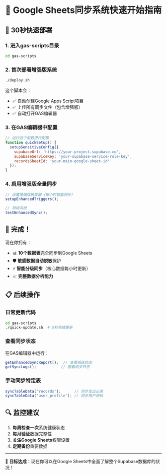 # 🚀 Google Sheets同步系统快速开始指南

## 🎯 30秒快速部署

### 1. 进入gas-scripts目录
```bash
cd gas-scripts
```

### 2. 首次部署增强版系统
```bash
./deploy.sh
```
这个脚本会：
- ✅ 自动创建Google Apps Script项目
- ✅ 上传所有同步文件（包含增强版）
- ✅ 自动打开GAS编辑器

### 3. 在GAS编辑器中配置
```javascript
// 运行这个函数进行配置
function quickSetup() {
  setupSensitiveConfig({
    supabaseUrl: 'https://your-project.supabase.co',
    supabaseServiceKey: 'your-supabase-service-role-key',
    recordsSheetId: 'your-main-google-sheet-id'
  });
}
```

### 4. 启用增强版全量同步
```javascript
// 设置增强版触发器（每小时智能同步）
setupEnhancedTriggers();

// 测试系统
testEnhancedSync();
```

## 🎉 完成！

现在你拥有：
- 📊 **10个数据表**完全同步到Google Sheets
- 🛡️ **敏感数据自动脱敏**保护
- ⚡ **智能分级同步**（核心数据每小时更新）
- 📈 **完整数据分析能力**

## 📋 后续操作

### 日常更新代码
```bash
cd gas-scripts
./quick-update.sh  # 5秒完成更新
```

### 查看同步状态
在GAS编辑器中运行：
```javascript
getEnhancedSyncReport();  // 查看系统状态
getSyncLogs();           // 查看同步日志
```

### 手动同步特定表
```javascript
syncTableData('records');      // 同步支出记录
syncTableData('user_profile'); // 同步用户资料
```

## 🔍 监控建议

1. **每周检查一次**系统健康状态
2. **每月验证**数据完整性
3. **关注Google Sheets**权限设置
4. **定期备份**重要数据

---

🎯 **目标达成**：现在你可以在Google Sheets中全面了解整个Supabase数据库的状况！